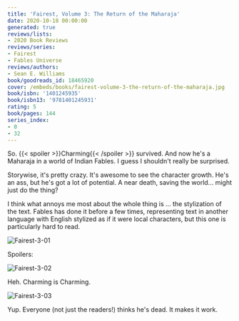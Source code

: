 ```yaml
---
title: 'Fairest, Volume 3: The Return of the Maharaja'
date: 2020-10-18 00:00:00
generated: true
reviews/lists:
- 2020 Book Reviews
reviews/series:
- Fairest
- Fables Universe
reviews/authors:
- Sean E. Williams
book/goodreads_id: 18465920
cover: /embeds/books/fairest-volume-3-the-return-of-the-maharaja.jpg
book/isbn: '1401245935'
book/isbn13: '9781401245931'
rating: 5
book/pages: 144
series_index:
- 0
- 32
---
```

So.  {{< spoiler >}}Charming{{< /spoiler >}}  survived. And now he's a Maharaja in a world of Indian Fables. I guess I shouldn't really be surprised.  

Storywise, it's pretty crazy. It's awesome to see the character growth. He's an ass, but he's got a lot of potential. A near death, saving the world... might just do the thing?  

<!--more-->

I think what annoys me most about the whole thing is ... the stylization of the text. Fables has done it before a few times, representing text in another language with English stylized as if it were local characters, but this one is particularly hard to read.  

![Fairest-3-01](/embeds/books/attachments/fairest-3-01.jpg)  

Spoilers:  

![Fairest-3-02](/embeds/books/attachments/fairest-3-02.jpg)  

Heh. Charming is Charming.  

![Fairest-3-03](/embeds/books/attachments/fairest-3-03.jpg)  

Yup. Everyone (not just the readers!) thinks he's dead. It makes it work.